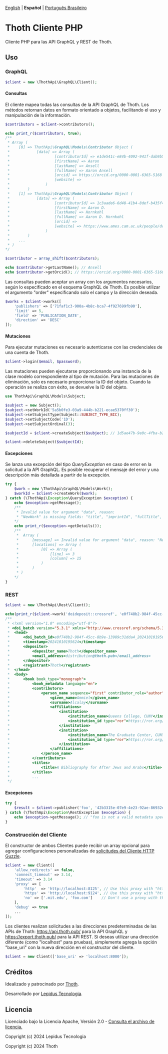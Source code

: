 [English](/README.md) | **Español** | [Português Brasileiro](/docs/README-pt_BR.md)

# Thoth Cliente PHP

Cliente PHP para las API GraphQL y REST de Thoth.

## Uso

### GraphQL

```php
$client = new \ThothApi\GraphQL\Client();
```

#### Consultas

El cliente mapea todas las consultas de la API GraphQL de Thoth. Los métodos retornan datos en formato orientado a objetos, facilitando el uso y manipulación de la información.

```php
$contributors = $client->contributors();

echo print_r($contributors, true);
/**
 * Array (
 *    [0] => ThothApi\GraphQL\Models\Contributor Object (
 *            [data] => Array (
 *                    [contributorId] => e1de541c-e84b-4092-941f-dab9b5dac865
 *                    [firstName] => Aaron
 *                    [lastName] => Ansell
 *                    [fullName] => Aaron Ansell
 *                    [orcid] => https://orcid.org/0000-0001-6365-5168
 *                    [website] =>
 *                )
 *        )
 *    [1] => ThothApi\GraphQL\Models\Contributor Object (
 *            [data] => Array (
 *                    [contributorId] => 1c3aade6-6d48-41b4-8def-b435f4b43573
 *                    [firstName] => Aaron D.
 *                    [lastName] => Hornkohl
 *                    [fullName] => Aaron D. Hornkohl
 *                    [orcid] =>
 *                    [website] => https://www.ames.cam.ac.uk/people/dr-aaron-d-hornkohl
 *                )
 *        )
 *    ...
 * )
*/

$contributor = array_shift($contributors);

echo $contributor->getLastName(); // Ansell
echo $contributor->getOrcid(); // https://orcid.org/0000-0001-6365-5168
```

Las consultas pueden aceptar un array con los argumentos necesarios, según lo especificado en el esquema GraphQL de Thoth. Es posible utilizar el argumento "order" especificando solo el campo y la dirección deseada.

```php
$works = $client->works([
    'publishers' => ['71faf1c3-900a-4b8c-bca7-4f927699fb90'],
    'limit' => 5,
    'field' => 'PUBLICATION_DATE',
    'direction' => 'DESC'
]);
```

#### Mutaciones

Para ejecutar mutaciones es necesario autenticarse con las credenciales de una cuenta de Thoth.

```php
$client->login($email, $password);
```

Las mutaciones pueden ejecutarse proporcionando una instancia de la clase modelo correspondiente al tipo de mutación. Para las mutaciones de eliminación, solo es necesario proporcionar la ID del objeto. Cuando la operación se realiza con éxito, se devuelve la ID del objeto.

```php
use ThothApi\GraphQL\Models\Subject;

$subject = new Subject();
$subject->setWorkId('5a5b0fe3-03a9-444b-b221-ecae5370ff30');
$subject->setSubjectType(Subject::SUBJECT_TYPE_BIC);
$subject->setSubjectCode('1D');
$subject->setSubjectOrdinal(3);

$subjectId = $client->createSubject($subject); // 1d5ae47b-9e0c-4fba-b2d4-a3a2cdd8860c

$client->deleteSubject($subjectId);
```

#### Excepciones

Se lanza una excepción del tipo *QueryException* en caso de error en la solicitud a la API GraphQL. Es posible recuperar el mensaje del error y una descripción más detallada a partir de la excepción.

```php
try {
    $work = new \ThothApi\GraphQL\Models\Work();
    $workId = $client->createWork($work);
} catch (\ThothApi\Exception\QueryException $exception) {
    echo $exception->getMessage();
    /**
     * Invalid value for argument "data", reason:
     * "NewWork" is missing fields: "title", "imprintId", "fullTitle", "workStatus", "workType"
    */
    echo print_r($exception->getDetails());
    /**
     *  Array (
     *      [message] => Invalid value for argument "data", reason: "NewWork" is missing fields: "title", "imprintId", "fullTitle", "workStatus", "workType"
     *      [locations] => Array (
     *          [0] => Array (
     *              [line] => 3
     *              [column] => 15
     *          )
     *      )
     * )
    */
}
```

### REST

```php
$client = new \ThothApi\Rest\Client();

echo(print_r($client->work('doideposit::crossref', 'e0f748b2-984f-45cc-8b9e-13989c31dda4'), true));
/**
 * <?xml version="1.0" encoding="utf-8"?>
 * <doi_batch version="5.3.1" xmlns="http://www.crossref.org/schema/5.3.1" xmlns:xsi="http://www.w3.org/2001/XMLSchema-instance" xsi:schemaLocation="http://www.crossref.org/schema/5.3.1 http://www.crossref.org/schemas/crossref5.3.1.xsd" xmlns:ai="http://www.crossref.org/AccessIndicators.xsd" xmlns:jats="http://www.ncbi.nlm.nih.gov/JATS1" xmlns:fr="http://www.crossref.org/fundref.xsd">
 *  <head>
 *      <doi_batch_id>e0f748b2-984f-45cc-8b9e-13989c31dda4_20241010195624</doi_batch_id>
 *      <timestamp>20241010195624</timestamp>
 *      <depositor>
 *          <depositor_name>Thoth</depositor_name>
 *          <email_address>distribution@thoth.pub</email_address>
 *      </depositor>
 *      <registrant>Thoth</registrant>
 *  </head>
 *  <body>
 *      <book book_type="monograph">
 *          <book_metadata language="en">
 *          <contributors>
 *              <person_name sequence="first" contributor_role="author">
 *                  <given_name>Ammiel</given_name>
 *                  <surname>Alcalay</surname>
 *                  <affiliations>
 *                      <institution>
 *                          <institution_name>Queens College, CUNY</institution_name>
 *                          <institution_id type="ror">https://ror.org/03v8adn41</institution_id>
 *                      </institution>
 *                      <institution>
 *                          <institution_name>The Graduate Center, CUNY</institution_name>
 *                          <institution_id type="ror">https://ror.org/00awd9g61</institution_id>
 *                      </institution>
 *                  </affiliations>
 *              </person_name>
 *          </contributors>
 *          <titles>
 *              <title>A Bibliography for After Jews and Arabs</title>
 *          </titles>
 *          ...
 */
```

#### Excepciones

```php
try {
    $result = $client->publisher('foo', '42b3315e-07e9-4e23-92ae-86932e4ef0e3');
} catch (\ThothApi\Exception\RestException $exception) {
    echo $exception->getMessage(); // "foo is not a valid metadata specification"
}
```

### Construcción del Cliente

El constructor de ambos Clientes puede recibir un array opcional para agregar configuraciones personalizadas de [solicitudes del Cliente HTTP Guzzle](https://docs.guzzlephp.org/en/latest/request-options.html).

```php
$client = new Client([
    'allow_redirects' => false,
    'connect_timeout' => 3.14,
    'timeout' => 3.14
    'proxy' => [
        'http'  => 'http://localhost:8125', // Use this proxy with "http"
        'https' => 'http://localhost:9124', // Use this proxy with "https",
        'no' => ['.mit.edu', 'foo.com']    // Don't use a proxy with these
    ],
    'debug' => true
    ...
]);
```

Los clientes realizan solicitudes a las direcciones predeterminadas de las APIs de Thoth: https://api.thoth.pub/ para la API GraphQL y https://export.thoth.pub/ para la API REST. Si deseas utilizar una dirección diferente (como "localhost" para pruebas), simplemente agrega la opción "base_uri" con la nueva dirección en el constructor del cliente.

```php
$client = new Client(['base_uri' => 'localhost:8000']);
```

## Créditos

Idealizado y patrocinado por [Thoth](https://thoth.pub/).

Desarrollado por [Lepidus Tecnologia](https://github.com/lepidus).

## Licencia

Licenciado bajo la Licencia Apache, Versión 2.0 - [Consulta el archivo de licencia.](/LICENSE)

Copyright (c) 2024 Lepidus Tecnologia

Copyright (c) 2024 Thoth
